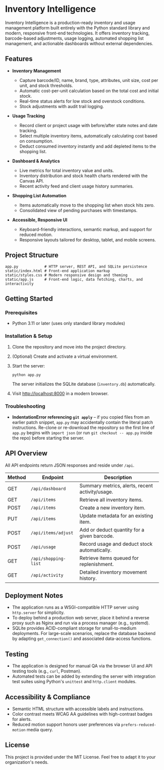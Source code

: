 # Inventory Intelligence

Inventory Intelligence is a production-ready inventory and usage management platform built entirely with the Python standard library and modern, responsive front-end technologies. It offers inventory tracking, barcode-based adjustments, usage logging, automated shopping list management, and actionable dashboards without external dependencies.

## Features

- **Inventory Management**
  - Capture barcode/ID, name, brand, type, attributes, unit size, cost per unit, and stock thresholds.
  - Automatic cost-per-unit calculation based on the total cost and initial stock.
  - Real-time status alerts for low stock and overstock conditions.
  - Stock adjustments with audit trail logging.

- **Usage Tracking**
  - Record client or project usage with before/after state notes and date tracking.
  - Select multiple inventory items, automatically calculating cost based on consumption.
  - Deduct consumed inventory instantly and add depleted items to the shopping list.

- **Dashboard & Analytics**
  - Live metrics for total inventory value and units.
  - Inventory distribution and stock health charts rendered with the Canvas API.
  - Recent activity feed and client usage history summaries.

- **Shopping List Automation**
  - Items automatically move to the shopping list when stock hits zero.
  - Consolidated view of pending purchases with timestamps.

- **Accessible, Responsive UI**
  - Keyboard-friendly interactions, semantic markup, and support for reduced motion.
  - Responsive layouts tailored for desktop, tablet, and mobile screens.

## Project Structure

```
app.py            # HTTP server, REST API, and SQLite persistence
static/index.html # Front-end application markup
static/styles.css # Modern responsive design and theming
static/app.js     # Front-end logic, data fetching, charts, and interactivity
```

## Getting Started

### Prerequisites

- Python 3.11 or later (uses only standard library modules)

### Installation & Setup

1. Clone the repository and move into the project directory.
2. (Optional) Create and activate a virtual environment.
3. Start the server:

   ```bash
   python app.py
   ```

   The server initializes the SQLite database (`inventory.db`) automatically.

4. Visit [http://localhost:8000](http://localhost:8000) in a modern browser.

### Troubleshooting

- **IndentationError referencing `git apply`** – if you copied files from an earlier
  patch snippet, `app.py` may accidentally contain the literal patch instructions.
  Re-clone or re-download the repository so the first line of `app.py` begins with
  `import json` (or run `git checkout -- app.py` inside the repo) before starting the
  server.

## API Overview

All API endpoints return JSON responses and reside under `/api`.

| Method | Endpoint             | Description                                      |
| ------ | -------------------- | ------------------------------------------------ |
| GET    | `/api/dashboard`     | Summary metrics, alerts, recent activity/usage. |
| GET    | `/api/items`         | Retrieve all inventory items.                   |
| POST   | `/api/items`         | Create a new inventory item.                    |
| PUT    | `/api/items`         | Update metadata for an existing item.           |
| POST   | `/api/items/adjust`  | Add or deduct quantity for a given barcode.     |
| POST   | `/api/usage`         | Record usage and deduct stock automatically.    |
| GET    | `/api/shopping-list` | Retrieve items queued for replenishment.        |
| GET    | `/api/activity`      | Detailed inventory movement history.            |

## Deployment Notes

- The application runs as a WSGI-compatible HTTP server using `http.server` for simplicity.
- To deploy behind a production web server, place it behind a reverse proxy such as Nginx and run via a process manager (e.g., systemd).
- SQLite provides ACID-compliant storage for small-to-medium deployments. For large-scale scenarios, replace the database backend by adapting `get_connection()` and associated data-access functions.

## Testing

- The application is designed for manual QA via the browser UI and API testing tools (e.g., `curl`, Postman).
- Automated tests can be added by extending the server with integration test suites using Python's `unittest` and `http.client` modules.

## Accessibility & Compliance

- Semantic HTML structure with accessible labels and instructions.
- Color contrast meets WCAG AA guidelines with high-contrast badges for alerts.
- Reduced motion support honors user preferences via `prefers-reduced-motion` media query.

## License

This project is provided under the MIT License. Feel free to adapt it to your organization's needs.
